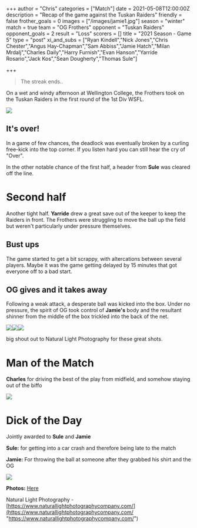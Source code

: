+++
author = "Chris"
categories = ["Match"]
date = 2021-05-08T12:00:00Z
description = "Recap of the game against the Tuskan Raiders"
friendly = false
frother_goals = 0
images = ["/images/jamie1.jpg"]
season = "winter"
match = true
team = "OG Frothers"
opponent = "Tuskan Raiders"
opponent_goals = 2
result = "Loss"
scorers = []
title = "2021 Season - Game 5"
type = "post"
xi_and_subs = ["Ryan Kindell","Nick Jones","Chris Chester","Angus Hay-Chapman","Sam Abbiss","Jamie Hatch","Milan Mrdalj","Charles Daily","Harry Furnish","Evan Hanson","Yarride Rosario","Jack Kos","Sean Dougherty","Thomas Sule"]

+++
> The streak ends..

On a wet and windy afternoon at Wellington College, the Frothers took on the Tuskan Raiders in the first round of the 1st Div WSFL.

![](/images/183614942_3369182399974708_1777092783127948140_n.jpg)

## It's over!

In a game of few chances, the deadlock was eventually broken by a curling free-kick into the top corner. If you listen hard you can still hear the cry of "Over".

In the other notable chance of the first half, a header from **Sule** was cleared off the line.

# Second half

Another tight half. **Yarride** drew a great save out of the keeper to keep the Raiders in front. The Frothers were struggling to move the ball up the field but weren't particularly under pressure themselves.

## Bust ups

The game started to get a bit scrappy, with altercations between several players. Maybe it was the game getting delayed by 15 minutes that got everyone off to a bad start.

## OG gives and it takes away

Following a weak attack, a desperate ball was kicked into the box. Under no pressure, the spirit of OG took control of **Jamie's** body and the resultant shinner from the middle of the box trickled into the back of the net.

![](/images/183467650_3369181953308086_2890124751635421766_n.jpg)![](/images/184694345_3369182043308077_6715246744338898972_n.jpg)![](/images/182812264_3369182369974711_1393882395491585192_n-1.jpg)

big shout out to Natural Light Photography for these great shots.

# Man of the Match

**Charles** for driving the best of the play from midfield, and somehow staying out of the biffo

![](/images/182710184_3369182063308075_7648793190214045614_n.jpg)

# Dick of the Day

Jointly awarded to **Sule** and **Jamie**

**Sule:** for getting into a car crash and therefore being late to the match

**Jamie:** For throwing the ball at someone after they grabbed his shirt and the OG

![](/images/182413778_3369182186641396_2194686122097830973_n.jpg)

**Photos:** [Here](https://www.facebook.com/media/set/?vanity=NZSundayFootball&set=a.3369182499974698&__cft__\[0\]=AZXHmPH-VamJaWPHxmy3-lxwkZztjirfXGJFaFQd29xHpFetMOGk5-s2yfaRbhsen2Hu601UxmIYBah_M5fLjAA6I0KDmSji3iRDmbLng-0rBRsMF3aaXRC1XoW3ER0ENu068_DuygLCHNy0163RrbCL&__tn__=-UC%2CP-R)

Natural Light Photography - [https://www.naturallightphotographycompany.com/](https://www.naturallightphotographycompany.com/ "https://www.naturallightphotographycompany.com/")
